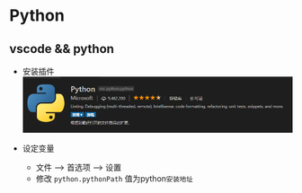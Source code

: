 #   Python

##  vscode && python
-   安装插件
![20180420101711.png](image/20180420101711.png)

-   设定变量
    -   文件 --> 首选项 --> 设置
    -   修改 `python.pythonPath` 值为python`安装地址`